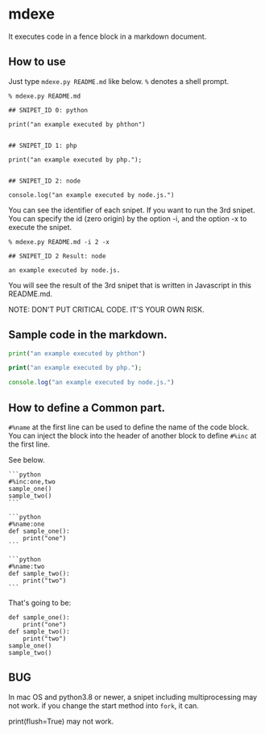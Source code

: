 mdexe
=====

It executes code in a fence block in a markdown document.

## How to use

Just type `mdexe.py README.md` like below.  `%` denotes a shell prompt.

```
% mdexe.py README.md

## SNIPET_ID 0: python

print("an example executed by phthon")


## SNIPET_ID 1: php

print("an example executed by php.");


## SNIPET_ID 2: node

console.log("an example executed by node.js.")

```

You can see the identifier of each snipet.
If you want to run the 3rd snipet.
You can specify the id (zero origin) by the option -i,
and the option -x to execute the snipet.

```
% mdexe.py README.md -i 2 -x

## SNIPET_ID 2 Result: node

an example executed by node.js.

```

You will see the result of the 3rd snipet
that is written in Javascript in this README.md.

NOTE: DON'T PUT CRITICAL CODE.  IT'S YOUR OWN RISK.

## Sample code in the markdown.

```python
print("an example executed by phthon")
```

```php
print("an example executed by php.");
```

```js
console.log("an example executed by node.js.")
```

## How to define a Common part.

`#%name` at the first line can be used to define the name of the code block.
You can inject the block into the header of another block to define `#%inc` at the first line.

See below.

````
```python
#%inc:one,two
sample_one()
sample_two()
```

```python
#%name:one
def sample_one():
    print("one")
```

```python
#%name:two
def sample_two():
    print("two")
```
````

That's going to be:

```
def sample_one():
    print("one")
def sample_two():
    print("two")
sample_one()
sample_two()
```

## BUG

In mac OS and python3.8 or newer,
a snipet including multiprocessing may not work.
if you change the start method into `fork`, it can.

print(flush=True) may not work.
